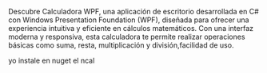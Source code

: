 Descubre Calculadora WPF, una aplicación de escritorio desarrollada en C# con Windows Presentation Foundation (WPF), diseñada para ofrecer una experiencia intuitiva y eficiente en cálculos matemáticos. 
Con una interfaz moderna y responsiva, esta calculadora te permite realizar operaciones básicas como suma, resta, multiplicación y división,facilidad de uso.

yo instale en nuget el ncal
